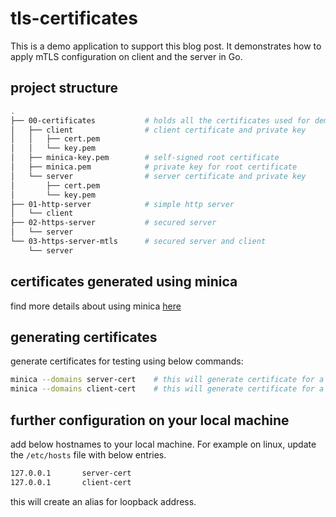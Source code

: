 # tls-certificates

This is a demo application to support this blog post. It demonstrates how to apply mTLS configuration on client and the server in Go.

## project structure
```bash
.
├── 00-certificates           # holds all the certificates used for demonstration
│   ├── client                # client certificate and private key
│   │   ├── cert.pem
│   │   └── key.pem
│   ├── minica-key.pem        # self-signed root certificate  
│   ├── minica.pem            # private key for root certificate
│   └── server                # server certificate and private key
│       ├── cert.pem
│       └── key.pem
├── 01-http-server            # simple http server
│   └── client
├── 02-https-server           # secured server
│   └── server
└── 03-https-server-mtls      # secured server and client
    └── server
```
## certificates generated using minica

find more details about using minica [here](https://github.com/jsha/minica)

## generating certificates

generate certificates for testing using below commands:
```bash
minica --domains server-cert    # this will generate certificate for a domain "server-cert"
minica --domains client-cert    # this will generate certificate for a domain "client-cert"
```

## further configuration on your local machine

add below hostnames to your local machine. For example on linux, update the `/etc/hosts` file with below entries.
```bash
127.0.0.1       server-cert
127.0.0.1       client-cert
```
this will create an alias for loopback address. 